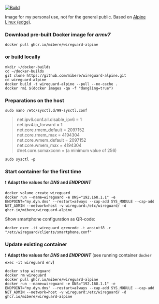 [![Build](https://github.com/mibere/wireguard-alpine/actions/workflows/publish-image.yml/badge.svg?branch=main)](https://github.com/mibere/wireguard-alpine/actions/workflows/publish-image.yml)

Image for my personal use, not for the general public. Based on [Alpine Linux (edge)](https://www.alpinelinux.org/).

### Download pre-built Docker image for _armv7_
```
docker pull ghcr.io/mibere/wireguard-alpine
```

### or build locally
```
mkdir ~/docker-builds
cd ~/docker-builds
git clone https://github.com/mibere/wireguard-alpine.git
cd wireguard-alpine
docker build -t wireguard-alpine --pull --no-cache .
docker rmi $(docker images -qa -f "dangling=true")
```

### Preparations on the host
```
sudo nano /etc/sysctl.d/99-sysctl.conf
```

> net.ipv6.conf.all.disable_ipv6 = 1  
> net.ipv4.ip_forward = 1  
> net.core.rmem_default = 2097152  
> net.core.rmem_max = 4194304  
> net.core.wmem_default = 2097152  
> net.core.wmem_max = 4194304  
> #net.core.somaxconn = (a minimum value of 256)

```
sudo sysctl -p
```

### Start container for the first time
:exclamation: **Adapt the values for _DNS_ and _ENDPOINT_**

```
docker volume create wireguard
docker run --name=wireguard -e DNS="192.168.1.1" -e ENDPOINT="my.dyn.dns" --restart=always --cap-add SYS_MODULE --cap-add NET_ADMIN --network=host -v wireguard:/etc/wireguard/ -d ghcr.io/mibere/wireguard-alpine
```

Show smartphone configuration as QR-code:
```
docker exec -it wireguard qrencode -t ansiutf8 -r "/etc/wireguard/clients/smartphone.conf"
```

### Update existing container
:exclamation: **Adapt the values for _DNS_ and _ENDPOINT_** (see running container `docker exec -it wireguard env`)

```
docker stop wireguard
docker rm wireguard
docker pull ghcr.io/mibere/wireguard-alpine
docker run --name=wireguard -e DNS="192.168.1.1" -e ENDPOINT="my.dyn.dns" --restart=always --cap-add SYS_MODULE --cap-add NET_ADMIN --network=host -v wireguard:/etc/wireguard/ -d ghcr.io/mibere/wireguard-alpine
```
